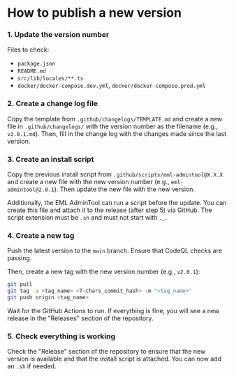 # How to publish a new version

### 1. Update the version number

Files to check:
- `package.json`
- `README.md`
- `src/lib/locales/**.ts`
- `docker/docker-compose.dev.yml`, `docker/docker-compose.prod.yml`

### 2. Create a change log file

Copy the template from `.github/changelogs/TEMPLATE.md` and create a new file in `.github/changelogs/` with the version number as the filename (e.g., `v2.0.1.md`).
Then, fill in the change log with the changes made since the last version.

### 3. Create an install script

Copy the previous install script from `.github/scripts/eml-admintool@X.X.X` and create a new file with the new version number (e.g., `eml-admintool@2.0.1`). Then update the new file with the new version.

Additionally, the EML AdminTool can run a script before the update. You can create this file and attach it to the release (after step 5) via GitHub. The script extension must be `.sh` and must not start with `._`.

### 4. Create a new tag

Push the latest version to the `main` branch. Ensure that CodeQL checks are passing.

Then, create a new tag with the new version number (e.g., `v2.0.1`):

```sh
git pull
git tag -a <tag_name> <7-chars_commit_hash> -m "<tag_name>"
git push origin <tag_name>
```

Wait for the GitHub Actions to run. If everything is fine, you will see a new release in the "Releases" section of the repository.

### 5. Check everything is working

Check the "Release" section of the repository to ensure that the new version is available and that the install script is attached. You can now add an `.sh` if needed.